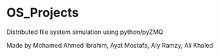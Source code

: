 # OS_Projects
Distributed file system simulation using python/pyZMQ

Made by
Mohamed Ahmed Ibrahim,
Ayat Mostafa,
Aly Ramzy,
Ali Khaled
